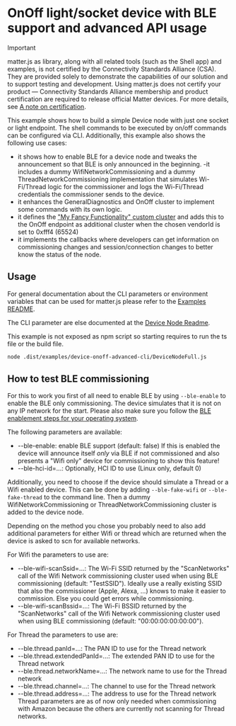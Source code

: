 # OnOff light/socket device with BLE support and advanced API usage

> [!IMPORTANT]
> matter.js as library, along with all related tools (such as the Shell app) and examples, is not certified by the Connectivity Standards Alliance (CSA). They are provided solely to demonstrate the capabilities of our solution and to support testing and development.  Using matter.js does not certify your product — Connectivity Standards Alliance membership and product certification are required to release official Matter devices. For more details, see [A note on certification](https://github.com/matter-js/matter.js/blob/main/README.md#a-note-on-certification).

This example shows how to build a simple Device node with just one socket or light endpoint. The shell commands to be executed by on/off commands can be configured via CLI. Additionally, this example also shows the following use cases:
- it shows how to enable BLE for a device node and tweaks the announcement so that BLE is only announced in the beginning.
-it includes a dummy WifiNetworkCommissioning and a dummy ThreadNetworkCommissioning implementation that simulates Wi-Fi/Thread logic for the commissioner and logs the Wi-Fi/Thread credentials the commissioner sends to the device.
- it enhances the GeneralDiagnostics and OnOff cluster to implement some commands with its own logic.
- it defines the ["My Fancy Functionality" custom cluster](./cluster/MyFancyOwnFunctionality.ts) and adds this to the OnOff endpoint as additional cluster when the chosen vendorId is set to 0xfff4 (65524)
- it implements the callbacks where developers can get information on commissioning changes and session/connection changes to better know the status of the node.

## Usage

For general documentation about the CLI parameters or environment variables that can be used for matter.js please refer to the [Examples README](../../../examples/README.md#cli-usage).

The CLI parameter are else documented at the [Device Node Readme](../device-onoff/README.md).

This example is not exposed as npm script so starting requires to run the ts file or the build file.

```bash
node .dist/examples/device-onoff-advanced-cli/DeviceNodeFull.js
```

## How to test BLE commissioning
For this to work you first of all need to enable BLE by using `--ble-enable` to enable the BLE only commissioning. The device simulates that it is not on any IP network for the start.
Please also make sure you follow the [BLE enablement steps for your operating system](../../../nodejs-ble/README.md#prerequisites-and-limitations).

The following parameters are available:
* --ble-enable: enable BLE support (default: false) If this is enabled the device will announce itself _only_ via BLE if not commissioned and also presents a "Wifi only" device for commissioning to show this feature!
* --ble-hci-id=...: Optionally, HCI ID to use (Linux only, default 0)

Additionally, you need to choose if the device should simulate a Thread or a Wifi enabled device. This can be done by adding `--ble-fake-wifi` or `--ble-fake-thread` to the command line. Then a dummy WifiNetworkCommissioning or ThreadNetworkCommissioning cluster is added to the device node.

Depending on the method you chose you probably need to also add additional parameters for either Wifi or thread which are returned when the device is asked to scn for available networks.

For Wifi the parameters to use are:
* --ble-wifi-scanSsid=...: The Wi-Fi SSID returned by the "ScanNetworks" call of the Wifi Network commissioning cluster used when using BLE commissioning (default: "TestSSID"). Ideally use a really existing SSID that also the commissioner (Apple, Alexa, ...) knows to make it easier to commission. Else you could get errors while commissioning.
* --ble-wifi-scanBssid=...: The Wi-Fi BSSID returned by the "ScanNetworks" call of the Wifi Network commissioning cluster used when using BLE commissioning (default: "00:00:00:00:00:00").

For Thread the parameters to use are:
* --ble.thread.panId=...: The PAN ID to use for the Thread network
* --ble.thread.extendedPanId=...: The extended PAN ID to use for the Thread network
* --ble.thread.networkName=...: The network name to use for the Thread network
* --ble.thread.channel=...: The channel to use for the Thread network
* --ble.thread.address=...: The address to use for the Thread network
Thread parameters are as of now only needed when commissioning with Amazon because the others are currently not scanning for Thread networks.
